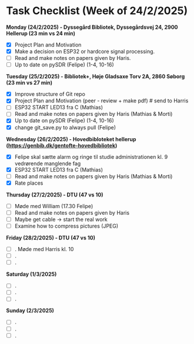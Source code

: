 # Task Checklist (Week of 24/2/2025)

**Monday (24/2/2025) -  Dyssegård Bibliotek, Dyssegårdsvej 24, 2900 Hellerup (23 min vs 24 min)**

- [X] Project Plan and Motivation
- [X] Make a decision on ESP32 or hardcore signal processing.
- [ ] Read and make notes on papers given by Haris.
- [ ] Up to date on pySDR (Felipe) (1-4, 10-16)

**Tuesday (25/2/2025) - Bibliotek+, Høje Gladsaxe Torv 2A, 2860 Søborg (23 min vs  27 min)**

- [X] Improve structure of Git repo
- [X] Project Plan and Motivation (peer - review + make pdf) # send to Harris
- [ ] ESP32 START LED13  fra C (Mathias)
- [ ] Read and make notes on papers given by Haris (Mathias & Morti)
- [X] Up to date on pySDR (Felipe) (1-4, 10-16)
- [X] change git_save.py to always pull (Felipe)

**Wednesday (26/2/2025) - Hovedbibloteket hellerup (https://genbib.dk/gentofte-hovedbibliotek)**

- [X] Felipe skal sætte alarm og ringe til studie administrationen kl. 9 vedrørende manglende fag
- [X] ESP32 START LED13 fra C (Mathias)
- [ ] Read and make notes on papers given by Haris (Mathias & Morti)
- [X] Rate places

**Thursday (27/2/2025) - DTU (47 vs 10)**

- [ ] Møde med William (17.30 Felipe)
- [ ] Read and make notes on papers given by Haris
- [ ] Maybe get cable -> start the real work
- [ ] Examine how to compress pictures (JPEG)

**Friday (28/2/2025) - DTU (47 vs 10)**

- [ ] . Møde med Harris kl. 10
- [ ] .
- [ ] .

**Saturday (1/3/2025)**

- [ ] .
- [ ] .
- [ ] .

**Sunday (2/3/2025)**

- [ ] .
- [ ] .
- [ ] .
